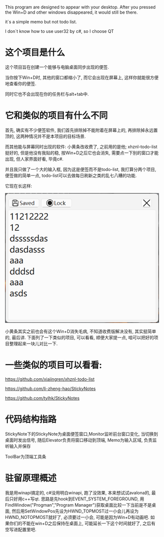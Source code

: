 This program are designed to appear with your desktop. After you pressed the Win+D and other windows disappeared, it would still be there.

it`s a simple memo but not todo list.

I don\`t know how to use user32 by c#, so I choose QT



# 这个项目是什么

这个项目旨在创建一个能够与电脑桌面同步出现的便签. 

当你按下Win+D时, 其他的窗口都缩小了, 而它会出现在屏幕上, 这样你就能很方便地查看你的便签. 

同时它也不会出现在你的任务栏与alt+tab中.

# 它和类似的项目有什么不同

首先, 确实有不少便签软件, 我们首先排除掉不能附着在屏幕上的, 再排除掉永远置顶的, 这两种情况并不是本项目的目标场景. 

而其他能与屏幕同时出现的软件: 小黄条改收费了, 之前用的是他; xhznl-todo-list 挺好的, 但是他没有我贴的稳, 按Win+D之后它也会消失, 需要点一下别的窗口才能出现, 但人家界面好看, 毕竟c#. 

并且我只做了一个大的输入框, 因为这是便签而不是todo-list, 我打算分两个项目, 便签做的简单一点, todo-list可以去做每日刷新之类的乱七八糟的功能.

它现在长这样:

![QQ截图20250401132551](./assets/QQ截图20250401132551.png)

小黄条其实之前也会有这个Win+D消失毛病, 不知道收费版解决没有, 其实挺简单的, 最后讲. 下面列了一下类似的项目, 可以看看, 顺便大家提一点, 咱可以把好的项目整理起来一块儿对比一下.

# 一些类似的项目可以看看:

https://github.com/xiajingren/xhznl-todo-list

https://github.com/li-zheng-hao/StickyNotes

https://github.com/tylhk/StickyNotes

# 代码结构指路

StickyNote下的StickyNote为桌面便签窗口,Monitor监听前台窗口变化, 当切换到桌面时发出信号, 随后Elevator负责将窗口移动到顶端, Memo为输入区域, 负责监听输入并保存

ToolBar为顶端工具条



# 驻留原理概述

我是用winapi搞定的, c#没用明白winapi, 跑了没效果, 本来想试试avalona的, 最后只好用c++写qt. 思路是先hook到EVENT_SYSTEM_FOREGROUND, 用FindWindow("Progman","Program Manager")获取桌面比较一下当前是不是桌面, 然后用SetWindowPos先设为HWND_TOPMOST过一小会儿再设为HWND_NOTOPMOST就好了, 必须要过一小会, 可能是因为Win+D有动画吧. 如果你们的不能在win+D之后保持在桌面上, 可能延长一下这个时间就好了, 之后有空写进配置里吧.
